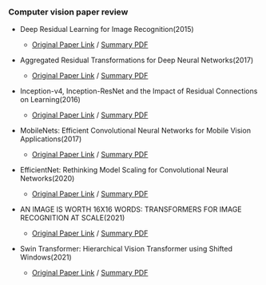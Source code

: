 ### Computer vision paper review

* Deep Residual Learning for Image Recognition(2015)
    * [Original Paper Link](https://www.cv-foundation.org/openaccess/content_cvpr_2016/papers/He_Deep_Residual_Learning_CVPR_2016_paper.pdf) / [Summary PDF](Computer_vision/CNN/Deep%20Residual%20Learning%20for%20Image%20Recognition.pdf)


* Aggregated Residual Transformations for Deep Neural Networks(2017)
    * [Original Paper Link](https://arxiv.org/pdf/1611.05431.pdf) / [Summary PDF](Computer_vision/CNN/Aggregated%20Residual%20Transformations%20for%20Deep%20Neural%20Networks.pdf)

* Inception-v4, Inception-ResNet and the Impact of Residual Connections on Learning(2016)
    * [Original Paper Link](https://arxiv.org/pdf/1602.07261.pdf) / [Summary PDF](Computer_vision/CNN/Inception-v4%2C%20Inception-ResNet%20and%20the%20Impact%20of%20Residual%20Connections%20on%20Learning.pdf)

* MobileNets: Efficient Convolutional Neural Networks for Mobile Vision Applications(2017)
    * [Original Paper Link](https://arxiv.org/pdf/1704.04861.pdf) / [Summary PDF](Computer_vision/CNN/MobileNets%20Efficient%20Convolutional%20Neural%20Networks%20for%20Mobile%20Vision.pdf)

* EfficientNet: Rethinking Model Scaling for Convolutional Neural Networks(2020)
    * [Original Paper Link](https://arxiv.org/pdf/1704.04861.pdf) / [Summary PDF](Computer_vision/CNN/EfficientNet%20Rethinking%20Model%20Scaling%20for%20Convolutional%20Neural%20Networks.pdf)

* AN IMAGE IS WORTH 16X16 WORDS: TRANSFORMERS FOR IMAGE RECOGNITION AT SCALE(2021)
    * [Original Paper Link](https://arxiv.org/pdf/2010.11929.pdf) / [Summary PDF](Computer_vision/RNN/Vision%20Transformer%20-%20An%20Image%20is%20Worth%2016x16%20Words%20Transformers%20for%20Image%20Recognition%20at%20Scale.pdf)

* Swin Transformer: Hierarchical Vision Transformer using Shifted Windows(2021)
    * [Original Paper Link](https://arxiv.org/pdf/2103.14030.pdf) / [Summary PDF](Computer_vision/RNN/Swin%20Transformer%20Hierarchical%20Vision%20Transformer%20using%20Shifted%20Windows.pdf)


